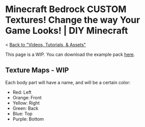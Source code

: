 # Minecraft Bedrock CUSTOM Textures! Change the way Your Game Looks! | DIY Minecraft
< [Back to "Videos, Tutorials, & Assets"](../../../videos)

<YouTubeVideo id="5LL0r5Q6srY" />

This page is a WIP. You can download the example pack [here](https://github.com/cda94581/cda94581.github.com/blob/downloads/tps/cdaTutPack%20-%20RP.mcpack?raw=true).

## Texture Maps - WIP
Each body part will have a name, and will be a certain color:
- Red: Left
- Orange: Front
- Yellow: Right
- Green: Back
- Blue: Top
- Purple: Bottom